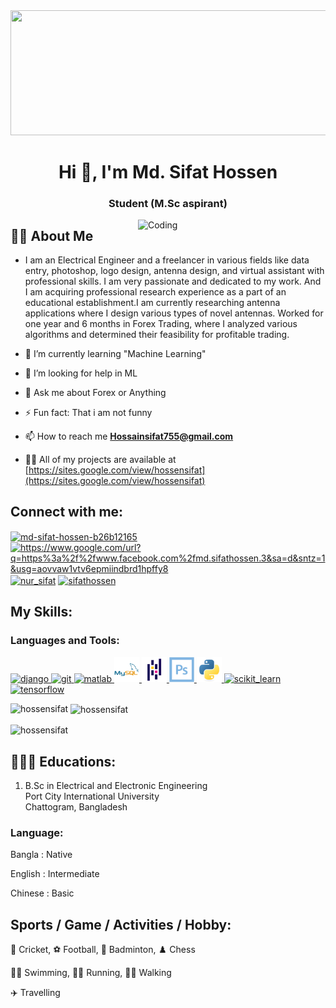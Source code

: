 <img height ="200" width="1000"  src="https://miro.medium.com/max/1400/1*zbm0od0Ic3esJgRkKzpzcg.jpeg">
<h1 align="center">Hi 👋, I'm Md. Sifat Hossen</h1>
<h3 align="center">Student (M.Sc aspirant)</h3>  

<img align="right" alt="Coding" width="300" src="https://camo.githubusercontent.com/e278cbf655da98c004011927c9b4ef9ace0e73c9b8a41892b778bbe03c045379/68747470733a2f2f637373706f696e743130312e636f6d2f77702d636f6e74656e742f75706c6f6164732f323032302f31302f446576656c6f7065722d6f6e2d6c6170746f702e676966">

<h2> 👨‍🏫 About Me  </h2>

- I am an Electrical Engineer and a freelancer in various fields like data entry, photoshop, logo design, antenna design, and virtual assistant with professional skills. I am very passionate and dedicated to my work. And I am acquiring professional research experience as a part of an educational establishment.I am currently researching antenna applications where I design various types of novel antennas. Worked for one year and 6 months in Forex Trading, where I analyzed various algorithms and determined their feasibility for profitable trading.

- 🌱 I’m currently learning "Machine Learning"

- 🤔 I’m looking for help in ML

- 💬 Ask me about Forex or Anything

- ⚡ Fun fact: That i am not funny

- 📫 How to reach me **Hossainsifat755@gmail.com**

- 👨‍💻 All of my projects are available at [https://sites.google.com/view/hossensifat](https://sites.google.com/view/hossensifat)


<h2 align="left">Connect with me:</h2>
<p align="left">
<a href="https://linkedin.com/in/md-sifat-hossen-b26b12165" target="blank"><img align="center" src="https://raw.githubusercontent.com/rahuldkjain/github-profile-readme-generator/master/src/images/icons/Social/linked-in-alt.svg" alt="md-sifat-hossen-b26b12165" height="30" width="40" /></a>
<a href="https://fb.com/https://www.google.com/url?q=https%3a%2f%2fwww.facebook.com%2fmd.sifathossen.3&sa=d&sntz=1&usg=aovvaw1vtv6epmiindbrd1hpffy8" target="blank"><img align="center" src="https://raw.githubusercontent.com/rahuldkjain/github-profile-readme-generator/master/src/images/icons/Social/facebook.svg" alt="https://www.google.com/url?q=https%3a%2f%2fwww.facebook.com%2fmd.sifathossen.3&sa=d&sntz=1&usg=aovvaw1vtv6epmiindbrd1hpffy8" height="30" width="40" /></a>
<a href="https://instagram.com/nur_sifat" target="blank"><img align="center" src="https://raw.githubusercontent.com/rahuldkjain/github-profile-readme-generator/master/src/images/icons/Social/instagram.svg" alt="nur_sifat" height="30" width="40" /></a>
<a href="https://www.youtube.com/c/sifathossen" target="blank"><img align="center" src="https://raw.githubusercontent.com/rahuldkjain/github-profile-readme-generator/master/src/images/icons/Social/youtube.svg" alt="sifathossen" height="30" width="40" /></a>
</p>
<h2> My Skills:  </h2>

<h3 align="left">Languages and Tools:</h3>
<p align="left"> <a href="https://www.djangoproject.com/" target="_blank" rel="noreferrer"> <img src="https://cdn.worldvectorlogo.com/logos/django.svg" alt="django" width="40" height="40"/> </a> <a href="https://git-scm.com/" target="_blank" rel="noreferrer"> <img src="https://www.vectorlogo.zone/logos/git-scm/git-scm-icon.svg" alt="git" width="40" height="40"/> </a> <a href="https://www.mathworks.com/" target="_blank" rel="noreferrer"> <img src="https://upload.wikimedia.org/wikipedia/commons/2/21/Matlab_Logo.png" alt="matlab" width="40" height="40"/> </a> <a href="https://www.mysql.com/" target="_blank" rel="noreferrer"> <img src="https://raw.githubusercontent.com/devicons/devicon/master/icons/mysql/mysql-original-wordmark.svg" alt="mysql" width="40" height="40"/> </a> <a href="https://pandas.pydata.org/" target="_blank" rel="noreferrer"> <img src="https://raw.githubusercontent.com/devicons/devicon/2ae2a900d2f041da66e950e4d48052658d850630/icons/pandas/pandas-original.svg" alt="pandas" width="40" height="40"/> </a> <a href="https://www.photoshop.com/en" target="_blank" rel="noreferrer"> <img src="https://raw.githubusercontent.com/devicons/devicon/master/icons/photoshop/photoshop-line.svg" alt="photoshop" width="40" height="40"/> </a> <a href="https://www.python.org" target="_blank" rel="noreferrer"> <img src="https://raw.githubusercontent.com/devicons/devicon/master/icons/python/python-original.svg" alt="python" width="40" height="40"/> </a> <a href="https://scikit-learn.org/" target="_blank" rel="noreferrer"> <img src="https://upload.wikimedia.org/wikipedia/commons/0/05/Scikit_learn_logo_small.svg" alt="scikit_learn" width="40" height="40"/> </a> <a href="https://www.tensorflow.org" target="_blank" rel="noreferrer"> <img src="https://www.vectorlogo.zone/logos/tensorflow/tensorflow-icon.svg" alt="tensorflow" width="40" height="40"/> </a> </p>

<p><img align="left" src="https://github-readme-stats.vercel.app/api/top-langs?username=hossensifat&show_icons=true&locale=en&layout=compact" alt="hossensifat" /></p>

<p>&nbsp;<img align="center" src="https://github-readme-stats.vercel.app/api?username=hossensifat&show_icons=true&locale=en" alt="hossensifat" /></p>

<p><img align="center" src="https://github-readme-streak-stats.herokuapp.com/?user=hossensifat&" alt="hossensifat" /></p>

<h2> 👨🏻‍🎓 Educations:  </h2>  

1. B.Sc in Electrical and Electronic Engineering  
   Port City International University  
   Chattogram, Bangladesh
 
<h3> Language:  </h3>

   Bangla : Native  
   
   English : Intermediate  
   
   Chinese : Basic   
   
<h2> Sports / Game / Activities / Hobby:  </h2>

🏏 Cricket, ⚽ Football, 🏸 Badminton, ♟️ Chess  

🏊‍♂️ Swimming, 🏃‍♂️ Running, 🚶‍♂️ Walking  

✈️ Travelling  

